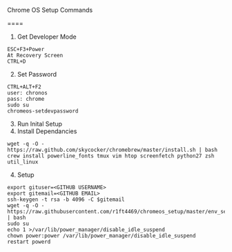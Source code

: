 Chrome OS Setup Commands

====

1. Get Developer Mode
```
ESC+F3+Power
At Recovery Screen
CTRL+D
```
2. Set Password
```
CTRL+ALT+F2
user: chronos
pass: chrome
sudo su
chromeos-setdevpassword
```
3. Run Inital Setup
4. Install Dependancies
```
wget -q -O - https://raw.github.com/skycocker/chromebrew/master/install.sh | bash
crew install powerline_fonts tmux vim htop screenfetch python27 zsh util_linux 
```

4. Setup
```
export gituser=<GITHUB USERNAME>
export gitemail=<GITHUB EMAIL>
ssh-keygen -t rsa -b 4096 -C $gitemail
wget -q -O - https://raw.githubusercontent.com/r1ft4469/chromeos_setup/master/env_setup.sh | bash
sudo su                                                                      
echo 1 >/var/lib/power_manager/disable_idle_suspend                          
chown power:power /var/lib/power_manager/disable_idle_suspend               
restart powerd                                                                 
```
